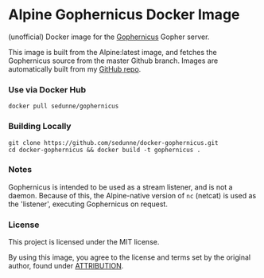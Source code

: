 # Alpine Gophernicus Docker Image

(unofficial) Docker image for the [Gophernicus](https://github.com/kimholviala/gophernicus) Gopher server.

This image is built from the Alpine:latest image, and fetches the Gophernicus source from the master Github branch. Images are automatically built from my [GitHub repo](https://github.com/sedunne/docker-gophernicus).

### Use via Docker Hub

`docker pull sedunne/gophernicus`

### Building Locally

```
git clone https://github.com/sedunne/docker-gophernicus.git
cd docker-gophernicus && docker build -t gophernicus .
```

### Notes

Gophernicus is intended to be used as a stream listener, and is not a daemon. Because of this, the Alpine-native version of `nc` (netcat) is used as the 'listener', executing Gophernicus on request.

### License

This project is licensed under the MIT license.

By using this image, you agree to the license and terms set by the original author, found under [ATTRIBUTION](https://github.com/sedunne/docker-gophernicus/blob/master/ATTRIBUTION).

